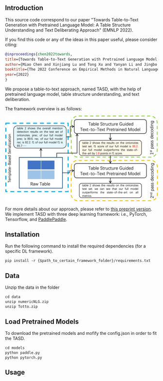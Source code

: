 ## Introduction

This source code correspond to our paper "Towards Table-to-Text Generation with Pretrained Language Model: A Table Structure Understanding and Text Deliberating Approach" (EMNLP 2022).

If you find this code or any of the ideas in this paper useful, please consider citing:

```bibtex
@inproceedings{chen2022towards,
title={Towards Table-to-Text Generation with Pretrained Language Model: A Table Structure Understanding and Text Deliberating Approach},
author={Miao Chen and Xinjiang Lu and Tong Xu and Yanyan Li and Jingbo Zhou and Dejing Dou and Hui Xiong},
booktitle={The 2022 Conference on Empirical Methods in Natural Language Processing (EMNLP' 22)},
year={2022}
}
```

We propose a table-to-text approach, named TASD, with the help of 
pretrained language model, table structure understanding, and text deliberation. 

The framework overview is as follows:

![framework](figs/framework.jpg)

For more details about our approach, please refer to [this preprint version](https://arxiv.org/pdf/2301.02071.pdf).
We implement TASD with three deep learning framework: i.e., 
PyTorch, Tensorflow, and [PaddlePaddle](https://www.paddlepaddle.org.cn/en). 


## Installation

Run the following command to install the required dependencies (for a specific DL framework).

```
pip install -r {$path_to_certain_framework_folder}/requirements.txt
```

## Data

Unzip the data in the folder

```
cd data
unzip numericNLG.zip
unzip Totto.zip
```

## Load Pretrained Models
To download the pretrained models and mofify the config.json in order to fit the TASD.
```
cd models
python paddle.py
python pytorch.py
```

## Usage



